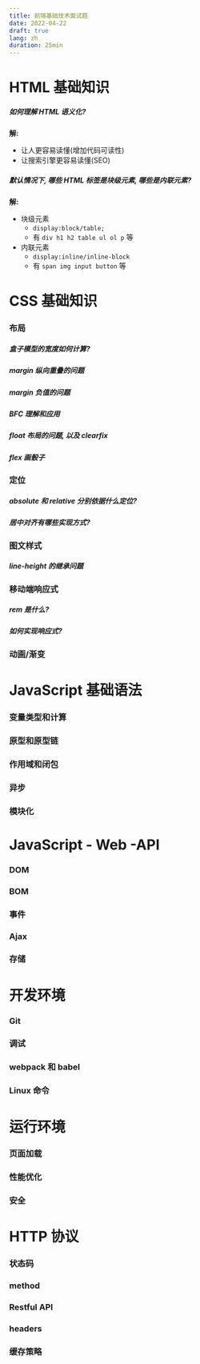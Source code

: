 ```yaml
---
title: 前端基础技术面试题
date: 2022-04-22
draft: true
lang: zh
duration: 25min
---
```


# HTML 基础知识

##### 如何理解 HTML 语义化?

**解:**

- 让人更容易读懂(增加代码可读性)
- 让搜索引擎更容易读懂(SEO)

##### 默认情况下, 哪些 HTML 标签是块级元素, 哪些是内联元素?

**解:**

- 块级元素
  - `display:block/table;`
  - 有 `div h1 h2 table ul ol p` 等
- 内联元素
  - `display:inline/inline-block`
  - 有 `span img input button` 等

# CSS 基础知识

### 布局

##### 盒子模型的宽度如何计算?

##### margin 纵向重叠的问题

##### margin 负值的问题

##### BFC 理解和应用

##### float 布局的问题, 以及 clearfix

##### flex 画骰子

### 定位

##### absolute 和 relative 分别依据什么定位?

##### 居中对齐有哪些实现方式?

### 图文样式

##### line-height 的继承问题

### 移动端响应式

##### rem 是什么?

##### 如何实现响应式?

### 动画/渐变

# JavaScript 基础语法

### 变量类型和计算

### 原型和原型链

### 作用域和闭包

### 异步

### 模块化

# JavaScript - Web -API

### DOM

### BOM

### 事件

### Ajax

### 存储

# 开发环境

### Git

### 调试

### webpack 和 babel

### Linux 命令

# 运行环境

### 页面加载

### 性能优化

### 安全

# HTTP 协议

### 状态码

### method

### Restful API

### headers

### 缓存策略
